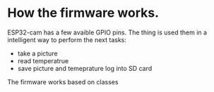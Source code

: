 # How the firmware works. 

ESP32-cam has a few avaible GPIO pins. The thing is used them in a intelligent way to perform the next tasks: 
- take a picture
- read temperatrue
- save picture and temeprature log into SD card

The firmware works based on classes


